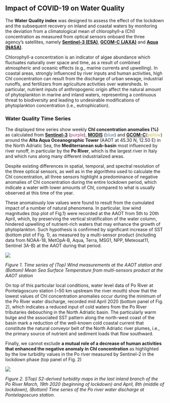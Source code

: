 ## Impact of COVID-19 on Water Quality

The **Water Quality index** was designed to assess the effect of the lockdown and the subsequent recovery on inland and coastal waters by monitoring the deviation from a climatological mean of chlorophyll-a (Chl) concentration as measured from optical sensors onboard the three agency’s satellites, namely **[Sentinel-3 (ESA)](http://www.esa.int/Applications/Observing_the_Earth/Copernicus/Sentinel-3)**, **[GCOM-C (JAXA)](https://global.jaxa.jp/projects/sat/gcom_c/)** and **[Aqua (NASA)](https://oceancolor.gsfc.nasa.gov/data/aqua/)**.

Chlorophyll-a concentration is an indicator of algae abundance which fluctuates naturally over space and time, as a result of combined atmospheric and oceanic effects (e.g., marine currents and upwelling). In coastal areas, strongly influenced by river inputs and human activities, high Chl concentration can result from the discharge of urban sewage, industrial runoffs, and fertilizers from agriculture activities over watersheds. In particular, nutrient inputs of anthropogenic origin affect the natural amount of phytoplankton in marine and inland waters, representing a continuous threat to biodiversity and leading to undesirable modifications of phytoplankton concentration (i.e., eutrophication).  

### Water Quality Time Series

The displayed time series show weekly **Chl concentration anomalies (%)** as calculated from **[Sentinel-3](http://www.esa.int/Applications/Observing_the_Earth/Copernicus/Sentinel-3)** (<span style="color:#a37">purple</span>), **[MODIS](https://oceancolor.gsfc.nasa.gov/data/aqua/)**  (<span style="color:#47a">blue</span>) and **[GCOM-C](https://global.jaxa.jp/projects/sat/gcom_c/)**(<span style="color:#cb4">yellow</span>) around the **Alta Aqua Oceanographic Tower** (AAOT at 45.30 N, 12.50 E) in the North Adriatic Sea, the **Mediterranean sub-basin** most influenced by river runoff, in particular by the **Po River**, which is the largest river in Italy and which runs along many different industrialized areas. 

Despite existing differences in spatial, temporal, and spectral resolution of the three optical sensors, as well as in the algorithms used to calculate the Chl concentration, all three sensors highlight a predominance of negative anomalies of Chl concentration during the entire lockdown period, which indicate a water with lower amounts of Chl, compared to what is usually observed at this time of the year.

These anomalously low values were found to result from the cumulated impact of a number of natural phenomena. In particular, low wind magnitudes (top plot of Fig.1) were recorded at the AAOT from 5th to 20th April, which, by preserving the vertical stratification of the water column, hindered upwelling of nutrient-rich waters that may enhance the growth of phytoplankton. Such hypothesis is confirmed by significant increase of SST (bottom plot of Fig. 1), as measured by a multi-sensor product (including data from NOAA-18, MetOpA-B, Aqua, Terra, MSG1, NPP, Meteosat11, Sentinel 3A-B) at the AAOT  during that period.

![](data/trilateral/N3b_Figure1.png)

*Figure 1. Time series of (Top) Wind measurements at the AAOT station and (Bottom) Mean Sea Surface Temperature from multi-sensors product at the AAOT station*

On top of this particular local conditions, water level data of Po River at Pontelagoscuro station (~50 km upstream the river mouth) show that the lowest values of Chl concentration anomalies occur during the minimum of the Po River water discharge, recorded mid April 2020 (bottom panel of Fig. 2), which indicates a reduced input of cold waters from the Po River tributaries debouching in the North Adriatic basin. The particularly warm bulge and the associated SST pattern along the north-west coast of the basin mark a reduction of the well-known cold coastal current that constitute the natural conveyor belt of the North Adriatic river plumes, i.e., the primary source of nutrient and sediment loads that flow southward.  

Finally, we cannot exclude **a mutual role of a decrease of human activities that enhanced the negative anomaly in Chl concentration** as highlighted by the low turbidity values in the Po river measured by Sentinel-2 in the lockdown phase (top panel of Fig. 2)

![](data/trilateral/N3b_Figure2.png)

*Figure 2. STop) S2-derived turbidity maps in the last inland branch of the Po River March, 19th 2020 (beginning of lockdown) and April, 8th (middle of lockdown), (Bottom) Time series of the Po river water discharge at Pontelagoscuro station.*
